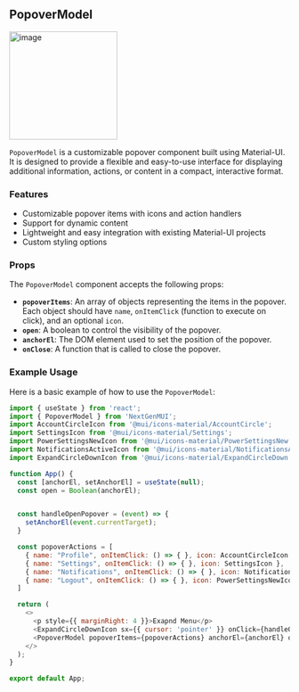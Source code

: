 ## PopoverModel

<img width="194" alt="image" src="https://github.com/amoskyalo/NextGenMUI/assets/91586973/359244e9-e423-40f1-ac45-6776687cadc4">

`PopoverModel` is a customizable popover component built using Material-UI. It is designed to provide a flexible and easy-to-use interface for displaying additional information, actions, or content in a compact, interactive format.

### Features

- Customizable popover items with icons and action handlers
- Support for dynamic content
- Lightweight and easy integration with existing Material-UI projects
- Custom styling options

### Props

The `PopoverModel` component accepts the following props:

- **`popoverItems`**: An array of objects representing the items in the popover. Each object should have `name`, `onItemClick` (function to execute on click), and an optional `icon`.
- **`open`**: A boolean to control the visibility of the popover.
- **`anchorEl`**: The DOM element used to set the position of the popover.
- **`onClose`**: A function that is called to close the popover.

### Example Usage

Here is a basic example of how to use the `PopoverModel`:

```javaScript
import { useState } from 'react';
import { PopoverModel } from 'NextGenMUI';
import AccountCircleIcon from '@mui/icons-material/AccountCircle';
import SettingsIcon from '@mui/icons-material/Settings';
import PowerSettingsNewIcon from '@mui/icons-material/PowerSettingsNew';
import NotificationsActiveIcon from '@mui/icons-material/NotificationsActive';
import ExpandCircleDownIcon from '@mui/icons-material/ExpandCircleDown';

function App() {
  const [anchorEl, setAnchorEl] = useState(null);
  const open = Boolean(anchorEl);


  const handleOpenPopover = (event) => {
    setAnchorEl(event.currentTarget);
  }

  const popoverActions = [
    { name: "Profile", onItemClick: () => { }, icon: AccountCircleIcon },
    { name: "Settings", onItemClick: () => { }, icon: SettingsIcon },
    { name: "Notifications", onItemClick: () => { }, icon: NotificationsActiveIcon },
    { name: "Logout", onItemClick: () => { }, icon: PowerSettingsNewIcon }
  ]

  return (
    <>
      <p style={{ marginRight: 4 }}>Exapnd Menu</p>
      <ExpandCircleDownIcon sx={{ cursor: 'pointer' }} onClick={handleOpenPopover} />
      <PopoverModel popoverItems={popoverActions} anchorEl={anchorEl} open={open} onClose={() => setAnchorEl(null)} />
    </>
  );
}

export default App;
```

